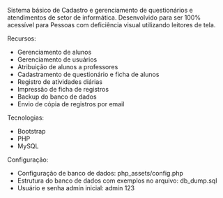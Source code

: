 <p>
    Sistema básico de Cadastro e gerenciamento de questionários e atendimentos de setor de informática. Desenvolvido para ser 100% acessível para Pessoas com deficiência visual utilizando leitores de tela.

</p>
<p>
    Recursos:
</p>

<ul>
    <li>Gerenciamento de alunos</li>
    <li>Gerenciamento de usuários</li>
    <li>Atribuição de alunos a professores</li>
    <li>Cadastramento de questionário e ficha de alunos</li>
    <li>Registro de atividades diárias</li>
    <li>Impressão de ficha de registros</li>
    <li>Backup do banco de dados</li>
    <li>Envio de cópia de registros por email</li>
</ul>

<p>
    Tecnologias:
</p>
<ul>
    <li>Bootstrap</li>
    <li>PHP</li>
    <li>MySQL</li>
</ul>

<p>
    Configuração:
</p>
<ul>
    <li>Configuração de banco de dados: php_assets/config.php</li>
    <li>Estrutura do banco de dados com exemplos no arquivo: db_dump.sql</li>
    <li>Usuário e senha admin inicial: admin 123</li>
</ul>